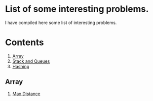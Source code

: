 # List of some interesting problems.
I have compiled here some list of interesting problems.
# Contents
1. [Array](#array)
2. [Stack and Queues](#stack-queue)
3. [Hashing](#hashing)

## Array
1. [Max Distance](https://www.interviewbit.com/problems/max-distance/)
